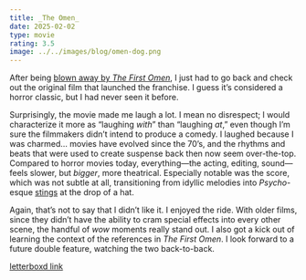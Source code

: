 ```yaml
---
title: _The Omen_
date: 2025-02-02
type: movie
rating: 3.5
image: ../../images/blog/omen-dog.png
---
```


After being [blown away by _The First Omen_](/blog/2024-10-28-halloween-binge), I just had to go back and check out the original film that launched the franchise. I guess it’s considered a horror classic, but I had never seen it before.

Surprisingly, the movie made me laugh a lot. I mean no disrespect; I would characterize it more as “laughing _with_” than “laughing _at_,” even though I’m sure the filmmakers didn’t intend to produce a comedy. I laughed because I was charmed… movies have evolved since the 70’s, and the rhythms and beats that were used to create suspense back then now seem over-the-top. Compared to horror movies today, everything—the acting, editing, sound—feels slower, but _bigger_, more theatrical. Especially notable was the score, which was not subtle at all, transitioning from idyllic melodies into _Psycho_-esque [stings](https://en.wikipedia.org/wiki/Dun_dun_duuun!) at the drop of a hat.

Again, that’s not to say that I didn’t like it. I enjoyed the ride. With older films, since they didn’t have the ability to cram special effects into every other scene, the handful of _wow_ moments really stand out. I also got a kick out of learning the context of the references in _The First Omen_. I look forward to a future double feature, watching the two back-to-back.

[letterboxd link](https://letterboxd.com/film/the-omen/)
